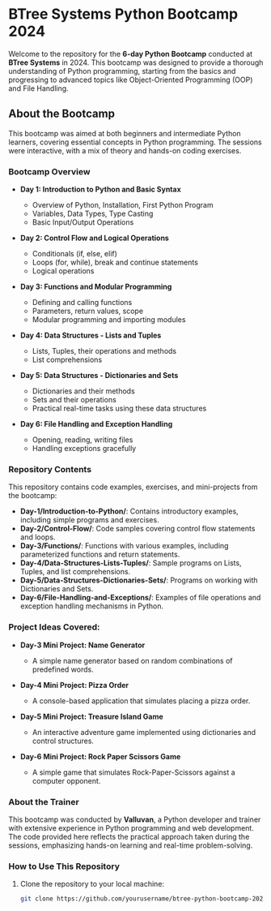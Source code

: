 # BTree Systems Python Bootcamp 2024

Welcome to the repository for the **6-day Python Bootcamp** conducted at **BTree Systems** in 2024. This bootcamp was designed to provide a thorough understanding of Python programming, starting from the basics and progressing to advanced topics like Object-Oriented Programming (OOP) and File Handling. 

## About the Bootcamp

This bootcamp was aimed at both beginners and intermediate Python learners, covering essential concepts in Python programming. The sessions were interactive, with a mix of theory and hands-on coding exercises.

### Bootcamp Overview

- **Day 1: Introduction to Python and Basic Syntax**
  - Overview of Python, Installation, First Python Program
  - Variables, Data Types, Type Casting
  - Basic Input/Output Operations

- **Day 2: Control Flow and Logical Operations**
  - Conditionals (if, else, elif)
  - Loops (for, while), break and continue statements
  - Logical operations

- **Day 3: Functions and Modular Programming**
  - Defining and calling functions
  - Parameters, return values, scope
  - Modular programming and importing modules

- **Day 4: Data Structures - Lists and Tuples**
  - Lists, Tuples, their operations and methods
  - List comprehensions

- **Day 5: Data Structures - Dictionaries and Sets**
  - Dictionaries and their methods
  - Sets and their operations
  - Practical real-time tasks using these data structures

- **Day 6: File Handling and Exception Handling**
  - Opening, reading, writing files
  - Handling exceptions gracefully

### Repository Contents

This repository contains code examples, exercises, and mini-projects from the bootcamp:

- **Day-1/Introduction-to-Python/**: Contains introductory examples, including simple programs and exercises.
- **Day-2/Control-Flow/**: Code samples covering control flow statements and loops.
- **Day-3/Functions/**: Functions with various examples, including parameterized functions and return statements.
- **Day-4/Data-Structures-Lists-Tuples/**: Sample programs on Lists, Tuples, and list comprehensions.
- **Day-5/Data-Structures-Dictionaries-Sets/**: Programs on working with Dictionaries and Sets.
- **Day-6/File-Handling-and-Exceptions/**: Examples of file operations and exception handling mechanisms in Python.

### Project Ideas Covered:

- **Day-3 Mini Project: Name Generator**
  - A simple name generator based on random combinations of predefined words.
  
- **Day-4 Mini Project: Pizza Order**
  - A console-based application that simulates placing a pizza order.

- **Day-5 Mini Project: Treasure Island Game**
  - An interactive adventure game implemented using dictionaries and control structures.

- **Day-6 Mini Project: Rock Paper Scissors Game**
  - A simple game that simulates Rock-Paper-Scissors against a computer opponent.

### About the Trainer

This bootcamp was conducted by **Valluvan**, a Python developer and trainer with extensive experience in Python programming and web development. The code provided here reflects the practical approach taken during the sessions, emphasizing hands-on learning and real-time problem-solving.

### How to Use This Repository

1. Clone the repository to your local machine:
   ```bash
   git clone https://github.com/yourusername/btree-python-bootcamp-2024.git
